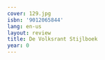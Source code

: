```yaml
---
cover: 129.jpg
isbn: '9012065844'
lang: en-us
layout: review
title: De Volksrant Stijlboek
year: 0
---
```


